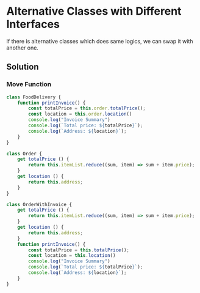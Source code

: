 # Alternative Classes with Different Interfaces
If there is alternative classes which does same logics, we can swap it with another one.

## Solution
### Move Function
```ts
class FoodDelivery {
    function printInvoice() {
        const totalPrice = this.order.totalPrice();
        const location = this.order.location()
        console.log("Invoice Summary")
        console.log(`Total price: ${totalPrice}`);
        console.log(`Address: ${location}`);
    }
}

class Order {
    get totalPrice () {
        return this.itemList.reduce((sum, item) => sum + item.price);
    }
    get location () {
        return this.address;
    }
}

class OrderWithInvoice {
    get totalPrice () {
        return this.itemList.reduce((sum, item) => sum + item.price);
    }
    get location () {
        return this.address;
    }
    function printInvoice() {
        const totalPrice = this.totalPrice();
        const location = this.location()
        console.log("Invoice Summary")
        console.log(`Total price: ${totalPrice}`);
        console.log(`Address: ${location}`);
    }
}
```
